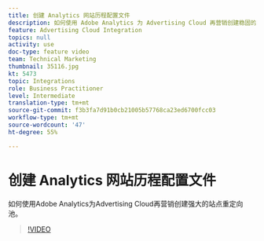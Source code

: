 ```yaml
---
title: 创建 Analytics 网站历程配置文件
description: 如何使用 Adobe Analytics 为 Advertising Cloud 再营销创建稳固的站点重定向池。
feature: Advertising Cloud Integration
topics: null
activity: use
doc-type: feature video
team: Technical Marketing
thumbnail: 35116.jpg
kt: 5473
topic: Integrations
role: Business Practitioner
level: Intermediate
translation-type: tm+mt
source-git-commit: f3b3fa7d91b0cb21005b57768ca23ed6700fcc03
workflow-type: tm+mt
source-wordcount: '47'
ht-degree: 55%

---
```



# 创建 Analytics 网站历程配置文件

如何使用Adobe Analytics为Advertising Cloud再营销创建强大的站点重定向池。

>[!VIDEO](https://video.tv.adobe.com/v/35116/?quality=12&learn=on)
